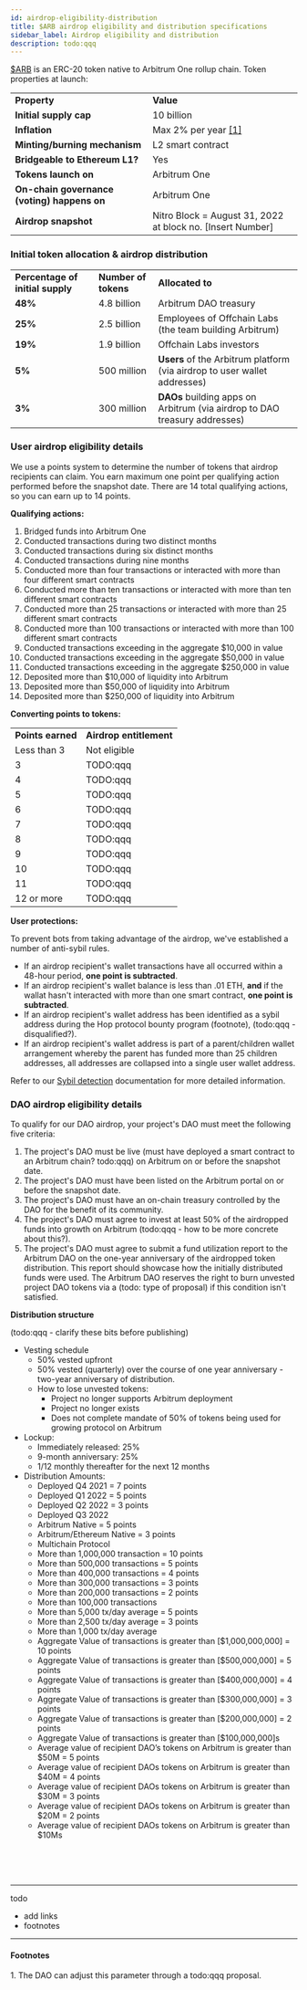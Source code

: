 ```yaml
---
id: airdrop-eligibility-distribution
title: $ARB airdrop eligibility and distribution specifications
sidebar_label: Airdrop eligibility and distribution
description: todo:qqq
---
```



<a href='#todo'>$ARB</a> is an ERC-20 token native to Arbitrum One rollup chain. Token properties at launch:


<table class='small-table'>
    <tr>
        <td><strong>Property</strong></td>
        <td><strong>Value</strong></td>
    </tr>
    <tr>
        <td><strong>Initial supply cap</strong></td>
        <td>10 billion</td>
    </tr>
    <tr>
        <td><strong>Inflation</strong></td>
        <td>Max 2% per year <a href='#todo'>[1]</a></td>
    </tr>
    <tr>
        <td><strong>Minting/burning mechanism</strong></td>
        <td>L2 smart contract</td>
    </tr>
    <tr>
        <td><strong>Bridgeable to Ethereum L1?</strong></td>
        <td>Yes</td>
    </tr>
    <tr>
        <td><strong>Tokens launch on</strong></td>
        <td>Arbitrum One</td>
    </tr>
    <tr>
        <td><strong>On-chain governance (voting) happens on</strong></td>
        <td>Arbitrum One</td>
    </tr>
    <tr>
        <td><strong>Airdrop snapshot</strong></td>
        <td>Nitro Block = August 31, 2022 at block no. [Insert Number]</td>
    </tr>
</table>


### Initial token allocation & airdrop distribution

<table class='small-table'>
    <tr>
        <td><strong>Percentage of initial supply</strong></td>
        <td><strong>Number of tokens</strong></td>
        <td><strong>Allocated to</strong></td>
    </tr>
    <tr>
        <td><strong>48%</strong></td>
        <td>4.8 billion</td>
        <td>Arbitrum DAO treasury</td>
    </tr>
    <tr>
        <td><strong>25%</strong></td>
        <td>2.5 billion</td>
        <td>Employees of Offchain Labs (the team building Arbitrum)</td>
    </tr>
    <tr>
        <td><strong>19%</strong></td>
        <td>1.9 billion</td>
        <td>Offchain Labs investors</td>
    </tr>
    <tr>
        <td><strong>5%</strong></td>
        <td>500 million</td>
        <td><strong>Users</strong> of the Arbitrum platform (via airdrop to user wallet addresses)</td>
    </tr>
    <tr>
        <td><strong>3%</strong></td>
        <td>300 million</td>
        <td><strong>DAOs</strong> building apps on Arbitrum (via airdrop to DAO treasury addresses)</td>
    </tr>
</table>





### User airdrop eligibility details

We use a points system to determine the number of tokens that airdrop recipients can claim. You earn maximum one point per qualifying action performed before the snapshot date. There are 14 total qualifying actions, so you can earn up to 14 points.

**Qualifying actions:**

 1. Bridged funds into Arbitrum One
 2. Conducted transactions during two distinct months
 3. Conducted transactions during six distinct months
 4. Conducted transactions during nine months
 5. Conducted more than four transactions or interacted with more than four different smart contracts
 6. Conducted more than ten transactions or interacted with more than ten different smart contracts
 7. Conducted more than 25 transactions or interacted with more than 25 different smart contracts
 8. Conducted more than 100 transactions or interacted with more than 100 different smart contracts
 9. Conducted transactions exceeding in the aggregate $10,000 in value
 10. Conducted transactions exceeding in the aggregate $50,000 in value
 11. Conducted transactions exceeding in the aggregate $250,000 in value
 12. Deposited more than $10,000 of liquidity into Arbitrum 
 13. Deposited more than $50,000 of liquidity into Arbitrum
 14. Deposited more than $250,000 of liquidity into Arbitrum


**Converting points to tokens:**

<table class='small-table'>
    <tr>
        <td><strong>Points earned</strong></td>
        <td><strong>Airdrop entitlement</strong></td>
    </tr>
    <tr>
        <td>Less than 3</td>
        <td>Not eligible</td>
    </tr>
    <tr>
        <td>3</td>
        <td>TODO:qqq</td>
    </tr>
    <tr>
        <td>4</td>
        <td>TODO:qqq</td>
    </tr>
    <tr>
        <td>5</td>
        <td>TODO:qqq</td>
    </tr>
    <tr>
        <td>6</td>
        <td>TODO:qqq</td>
    </tr>
    <tr>
        <td>7</td>
        <td>TODO:qqq</td>
    </tr>
    <tr>
        <td>8</td>
        <td>TODO:qqq</td>
    </tr>
    <tr>
        <td>9</td>
        <td>TODO:qqq</td>
    </tr>
    <tr>
        <td>10</td>
        <td>TODO:qqq</td>
    </tr>
    <tr>
        <td>11</td>
        <td>TODO:qqq</td>
    </tr>
    <tr>
        <td>12 or more</td>
        <td>TODO:qqq</td>
    </tr>
</table>


**User protections:**

To prevent bots from taking advantage of the airdrop, we've established a number of anti-sybil rules.

 - If an airdrop recipient's wallet transactions have all occurred within a 48-hour period, **one point is subtracted**.
 - If an airdrop recipient's wallet balance is less than .01 ETH, **and** if the wallat hasn't interacted with more than one smart contract, **one point is subtracted**.
 - If an airdrop recipient's wallet address has been identified as a sybil address during the Hop protocol bounty program (footnote), (todo:qqq - disqualified?). 
 - If an airdrop recipient's wallet address is part of a parent/children wallet arrangement whereby the parent has funded more than 25 children addresses, all addresses are collapsed into a single user wallet address. 

Refer to our <a href='#todo'>Sybil detection</a> documentation for more detailed information. 



### DAO airdrop eligibility details

To qualify for our DAO airdrop, your project's DAO must meet the following five criteria:

 1. The project's DAO must be live (must have deployed a smart contract to an Arbitrum chain? todo:qqq) on Arbitrum on or before the snapshot date.
 2. The project's DAO must have been listed on the Arbitrum portal on or before the snapshot date.
 3. The project's DAO must have an on-chain treasury controlled by the DAO for the benefit of its community.
 4. The project's DAO must agree to invest at least 50% of the airdropped funds into growth on Arbitrum (todo:qqq - how to be more concrete about this?).
 5. The project's DAO must agree to submit a fund utilization report to the Arbitrum DAO on the one-year anniversary of the airdropped token distribution. This report should showcase how the initially distributed funds were used. The Arbitrum DAO reserves the right to burn unvested project DAO tokens via a (todo: type of proposal) if this condition isn't satisfied.


**Distribution structure**

(todo:qqq - clarify these bits before publishing)

 - Vesting schedule
   - 50% vested upfront 
   - 50% vested (quarterly) over the course of one year anniversary - two-year anniversary of distribution.
   - How to lose unvested tokens: 
     - Project no longer supports Arbitrum deployment
     - Project no longer exists 
     - Does not complete mandate of 50% of tokens being used for growing protocol on Arbitrum
 - Lockup: 
   - Immediately released: 25%
   - 9-month anniversary: 25%
   - 1/12 monthly thereafter for the next 12 months
 - Distribution Amounts:
   - Deployed Q4 2021 = 7 points
   - Deployed Q1 2022 = 5 points
   - Deployed Q2 2022 = 3 points
   - Deployed Q3 2022
   - Arbitrum Native = 5 points
   - Arbitrum/Ethereum Native = 3 points
   - Multichain Protocol 
   - More than 1,000,000 transaction = 10 points
   - More than 500,000 transactions = 5 points
   - More than 400,000 transactions = 4 points
   - More than 300,000 transactions = 3 points
   - More than 200,000 transactions = 2 points
   - More than 100,000 transactions
   - More than 5,000 tx/day average = 5 points
   - More than 2,500 tx/day average = 3 points
   - More than 1,000 tx/day average
   - Aggregate Value of transactions is greater than [$1,000,000,000] = 10 points
   - Aggregate Value of transactions is greater than [$500,000,000] = 5 points
   - Aggregate Value of transactions is greater than [$400,000,000] = 4 points
   - Aggregate Value of transactions is greater than [$300,000,000] = 3 points
   - Aggregate Value of transactions is greater than [$200,000,000] = 2 points
   - Aggregate Value of transactions is greater than [$100,000,000]s
   - Average value of recipient DAO’s tokens on Arbitrum is greater than $50M = 5 points
   - Average value of recipient DAOs tokens on Arbitrum is greater than $40M = 4 points
   - Average value of recipient DAOs tokens on Arbitrum is greater than $30M = 3 points
   - Average value of recipient DAOs tokens on Arbitrum is greater than $20M = 2 points
   - Average value of recipient DAOs tokens on Arbitrum is greater than $10Ms





<br/>
<br/>
<br/>

-------


todo

 - add links
 - footnotes

-------


#### Footnotes

<a id='footnote-1'>1.</a> The DAO can adjust this parameter through a todo:qqq proposal.
